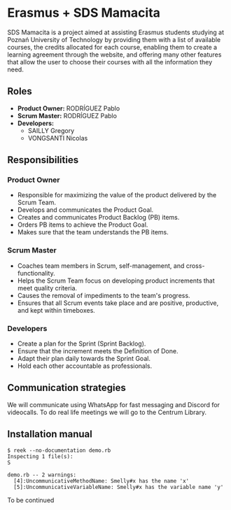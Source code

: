 # Erasmus + SDS Mamacita

SDS Mamacita is a project aimed at assisting Erasmus students studying at Poznań University of Technology by providing them with a list of available courses, the credits allocated for each course, enabling them to create a learning agreement through the website, and offering many other features that allow the user to choose their courses with all the information they need.

## Roles
- **Product Owner:** RODRÍGUEZ Pablo
- **Scrum Master:** RODRÍGUEZ Pablo
- **Developers:**
  - SAILLY Gregory
  - VONGSANTI Nicolas

## Responsibilities

### Product Owner
- Responsible for maximizing the value of the product delivered by the Scrum Team.
- Develops and communicates the Product Goal.
- Creates and communicates Product Backlog (PB) items.
- Orders PB items to achieve the Product Goal.
- Makes sure that the team understands the PB items.

### Scrum Master
- Coaches team members in Scrum, self-management, and cross-functionality.
- Helps the Scrum Team focus on developing product increments that meet quality criteria.
- Causes the removal of impediments to the team's progress.
- Ensures that all Scrum events take place and are positive, productive, and kept within timeboxes.

### Developers
- Create a plan for the Sprint (Sprint Backlog).
- Ensure that the increment meets the Definition of Done.
- Adapt their plan daily towards the Sprint Goal.
- Hold each other accountable as professionals.

## Communication strategies
We will communicate using WhatsApp for fast messaging and Discord for videocalls.
To do real life meetings we will go to the Centrum Library.

## Installation manual
```
$ reek --no-documentation demo.rb
Inspecting 1 file(s):
S

demo.rb -- 2 warnings:
  [4]:UncommunicativeMethodName: Smelly#x has the name 'x'
  [5]:UncommunicativeVariableName: Smelly#x has the variable name 'y'
```
To be continued
